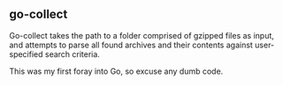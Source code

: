 ## go-collect

Go-collect takes the path to a folder comprised of gzipped
files as input, and attempts to parse all found archives and
their contents against user-specified search criteria.

This was my first foray into Go, so excuse any dumb code.